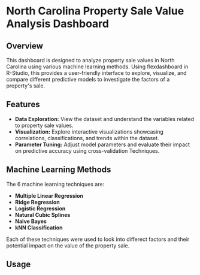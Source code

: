# North Carolina Property Sale Value Analysis Dashboard

## Overview
This dashboard is designed to analyze property sale values in North Carolina using various machine learning methods. Using flexdashboard in R-Studio, this provides a user-friendly interface to explore, visualize, and compare different predictive models to investigate the factors of a property's sale.

## Features
- **Data Exploration:** View the dataset and understand the variables related to property sale values.
- **Visualization:** Explore interactive visualizations showcasing correlations, classifications, and trends within the dataset.
- **Parameter Tuning:** Adjust model parameters and evaluate their impact on predictive accuracy using cross-validation Techniques.


## Machine Learning Methods
The 6 machine learning techniques are:
- **Multiple Linear Regression**
- **Ridge Regression**
- **Logistic Regression**
- **Natural Cubic Splines**
- **Naive Bayes**
- **kNN Classification**

Each of these techniques were used to look into differect factors and their potential impact on the value of the property sale.

## Usage
